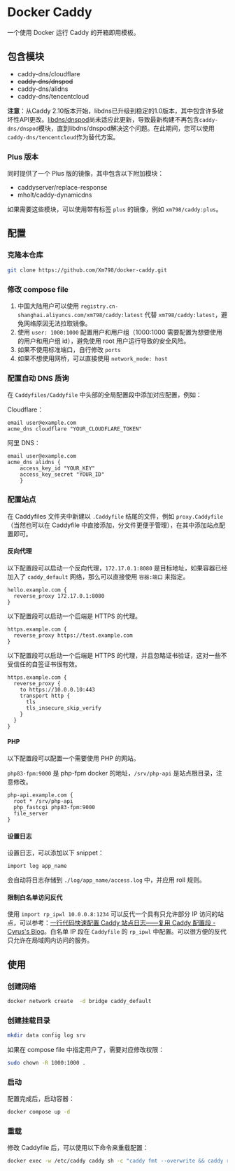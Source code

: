 # Docker Caddy

一个使用 Docker 运行 Caddy 的开箱即用模板。

## 包含模块

- caddy-dns/cloudflare
- ~~caddy-dns/dnspod~~
- caddy-dns/alidns
- caddy-dns/tencentcloud

**注意**：从Caddy 2.10版本开始，libdns已升级到稳定的1.0版本，其中包含许多破坏性API更改。[libdns/dnspod](https://github.com/libdns/dnspod)尚未适应此更新，导致最新构建不再包含`caddy-dns/dnspod`模块，直到libdns/dnspod解决这个问题。在此期间，您可以使用`caddy-dns/tencentcloud`作为替代方案。

### Plus 版本

同时提供了一个 Plus 版的镜像，其中包含以下附加模块：

- caddyserver/replace-response
- mholt/caddy-dynamicdns

如果需要这些模块，可以使用带有标签 `plus` 的镜像，例如 `xm798/caddy:plus`。

## 配置

### 克隆本仓库

```bash
git clone https://github.com/Xm798/docker-caddy.git
```

### 修改 compose file

1. 中国大陆用户可以使用 `registry.cn-shanghai.aliyuncs.com/xm798/caddy:latest` 代替 `xm798/caddy:latest`，避免网络原因无法拉取镜像。
2. 使用 `user: 1000:1000` 配置用户和用户组（1000:1000 需要配置为想要使用的用户和用户组 id），避免使用 root 用户运行导致的安全风险。
3. 如果不使用标准端口，自行修改 `ports`
4. 如果不想使用网桥，可以直接使用 `network_mode: host`

### 配置自动 DNS 质询

在 `Caddyfiles/Caddyfile` 中头部的全局配置段中添加对应配置，例如：

Cloudflare：

```Caddyfile
email user@example.com
acme_dns cloudflare "YOUR_CLOUDFLARE_TOKEN"
```

阿里 DNS：

```Caddyfile
email user@example.com
acme_dns alidns {
    access_key_id "YOUR_KEY"
    access_key_secret "YOUR_ID"
    }
```

### 配置站点

在 Caddyfiles 文件夹中新建以 `.Caddyfile` 结尾的文件，例如 `proxy.Caddyfile`（当然也可以在 Caddyfile 中直接添加，分文件更便于管理），在其中添加站点配置即可。

#### 反向代理

以下配置段可以启动一个反向代理，`172.17.0.1:8080` 是目标地址，如果容器已经加入了 `caddy_default` 网络，那么可以直接使用 `容器:端口` 来指定。

```Caddyfile
hello.example.com {
  reverse_proxy 172.17.0.1:8080
}
```

以下配置段可以启动一个后端是 HTTPS 的代理。

```Caddyfile
https.example.com {
  reverse_proxy https://test.example.com
}
```

以下配置段可以启动一个后端是 HTTPS 的代理，并且忽略证书验证，这对一些不受信任的自签证书很有效。

```Caddyfile
https.example.com {
  reverse_proxy {
    to https://10.0.0.10:443
    transport http {
      tls
      tls_insecure_skip_verify
    }
  }
}
```

#### PHP

以下配置段可以配置一个需要使用 PHP 的网站。 

`php83-fpm:9000` 是 php-fpm docker 的地址，`/srv/php-api` 是站点根目录，注意修改。

```Caddyfile
php-api.example.com {
  root * /srv/php-api
  php_fastcgi php83-fpm:9000
  file_server
}
```

#### 设置日志

设置日志，可以添加以下 snippet：

```Caddyfile
import log app_name
```

会自动将日志存储到 `./log/app_name/access.log` 中，并应用 roll 规则。

#### 限制白名单访问反代

使用 `import rp_ipwl 10.0.0.8:1234` 可以反代一个具有只允许部分 IP 访问的站点，可以参考：[一行代码快速配置 Caddy 站点日志——复用 Caddy 配置段 - Cyrus's Blog](https://blog.xm.mk/posts/f04a/)。白名单 IP 段在 `Caddyfile` 的 `rp_ipwl` 中配置。可以很方便的反代只允许在局域网内访问的服务。

## 使用

### 创建网络

```bash
docker network create  -d bridge caddy_default
```

### 创建挂载目录

```bash
mkdir data config log srv
```

如果在 compose file 中指定用户了，需要对应修改权限：

```bash
sudo chown -R 1000:1000 .
```

### 启动

配置完成后，启动容器：

```bash
docker compose up -d
```

### 重载

修改 Caddyfile 后，可以使用以下命令来重载配置：

```bash
docker exec -w /etc/caddy caddy sh -c "caddy fmt --overwrite && caddy reload"
```
